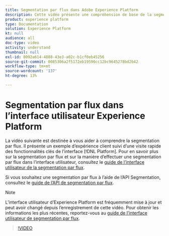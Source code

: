```yaml
---
title: Segmentation par flux dans Adobe Experience Platform
description: Cette vidéo présente une compréhension de base de la segmentation par flux dans Adobe Experience Platform et explique comment effectuer la segmentation par flux à l’aide de l’interface utilisateur de Platform.
product: experience platform
type: Documentation
solution: Experience Platform
kt: null
audience: all
doc-type: video
activity: understand
thumbnail: null
exl-id: 8092a614-4888-43e3-a02c-b1cf0eb45256
source-git-commit: 0085306a2f5172eb19590cc12bc9645278bd2b42
workflow-type: tm+mt
source-wordcount: '137'
ht-degree: 13%

---
```


# Segmentation par flux dans l’interface utilisateur Experience Platform

La vidéo suivante est destinée à vous aider à comprendre la segmentation par flux. Il présente un exemple d’expérience client suivi d’une visite rapide des fonctionnalités clés de l’interface [!DNL Platform]. Pour en savoir plus sur la segmentation par flux et sur la manière d’effectuer une segmentation par flux dans l’interface utilisateur, consultez le [guide de l’interface utilisateur de la segmentation par flux](../ui/streaming-segmentation.md).

Si vous souhaitez une segmentation par flux à l’aide de l’API Segmentation, consultez le [guide de l’API de segmentation par flux](../api/streaming-segmentation.md).

>[!NOTE]
>
>L’interface utilisateur d’Experience Platform est fréquemment mise à jour et peut avoir changé depuis l’enregistrement de cette vidéo. Pour obtenir les informations les plus récentes, reportez-vous au [guide de l’interface utilisateur de segmentation par flux](../ui/streaming-segmentation.md).

>[!VIDEO](https://video.tv.adobe.com/v/36184?quality=12&learn=on)
